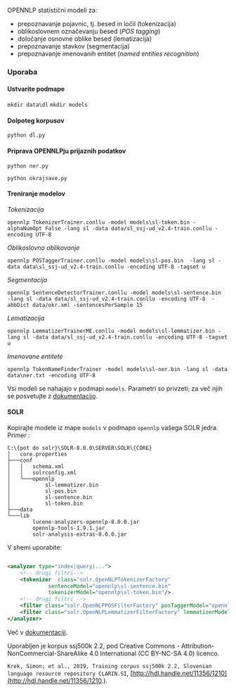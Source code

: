 OPENNLP statistični modeli za:
- prepoznavanje pojavnic, tj. besed in ločil (tokenizacija)
- oblikoslovnem označevanju besed (*POS tagging*)
- določanje osnovne oblike besed (lematizacija)
- prepoznavanje stavkov (segmentacija)
- prepoznavanje imenovanih entitet (*named entities recognition*)

### Uporaba

#### Ustvarite podmape

`mkdir data\dl`
`mkdir models`

#### Dolpoteg korpusov

`python dl.py`

#### Priprava OPENNLPju prijaznih podatkov

`python ner.py`

`python okrajsave.py`

#### Treniranje modelov

*Tokenizacija*

`opennlp TokenizerTrainer.conllu -model models\sl-token.bin -alphaNumOpt False -lang sl -data data/sl_ssj-ud_v2.4-train.conllu -encoding UTF-8`

*Oblikoslovno oblikovanje*

`opennlp POSTaggerTrainer.conllu -model models\sl-pos.bin  -lang sl -data data\sl_ssj-ud_v2.4-train.conllu -encoding UTF-8 -tagset u`

*Segmentacija*

`opennlp SentenceDetectorTrainer.conllu -model models\sl-sentence.bin  -lang sl -data data/sl_ssj-ud_v2.4-train.conllu -encoding UTF-8  -abbDict data/okr.xml -sentencesPerSample 15`

*Lematizacija*

`opennlp LemmatizerTrainerME.conllu -model models\sl-lemmatizer.bin -lang sl -data data/sl_ssj-ud_v2.4-train.conllu -encoding UTF-8 -tagset u`

*Imenovane entitete*

`opennlp TokenNameFinderTrainer -model models\sl-ner.bin -lang sl -data data\ner.txt -encoding UTF-8`

Vsi modeli se nahajajo v podmapi `models`. 
Parametri so privzeti; za več njih se posvetujte z [dokumentacijo](http://opennlp.apache.org/docs/1.9.1/manual/opennlp.html#tools.cli).

#### SOLR

Kopirajte modele iz mape `models` v podmapo `opennlp` vašega SOLR jedra. Primer :

```
C:\{pot do solr}\SOLR-8.0.0\SERVER\SOLR\{CORE}
│   core.properties
├───conf
│   │   schema.xml
│   │   solrconfig.xml
│   └───opennlp
│           sl-lemmatizer.bin
│           sl-pos.bin
│           sl-sentence.bin
│           sl-token.bin
├───data
└───lib
        lucene-analyzers-opennlp-8.0.0.jar
        opennlp-tools-1.9.1.jar
        solr-analysis-extras-8.0.0.jar
```

V shemi uporabite: 
```xml

<analyzer type="index|query|...">
    <!-- drugi filtri-->
    <tokenizer  class="solr.OpenNLPTokenizerFactory"
             sentenceModel="opennlp\sl-sentence.bin"
             tokenizerModel="opennlp\sl-token.bin"/>
    <!-- drugi filtri -->
    <filter class="solr.OpenNLPPOSFilterFactory" posTaggerModel="opennlp\sl-pos.bin"/>
    <filter class="solr.OpenNLPLemmatizerFilterFactory" lemmatizerModel="opennlp\sl-lemmatizer.bin"/>
</analyzer>
```

Več v [dokumentaciji](https://lucene.apache.org/solr/guide/7_7/language-analysis.html#opennlp-integration).

Uporabljen je korpus ssj500k 2.2, pod Creative Commons - Attribution-NonCommercial-ShareAlike 4.0 International (CC BY-NC-SA 4.0) licenco.

`Krek, Simon; et al., 2019, Training corpus ssj500k 2.2, Slovenian language resource repository CLARIN.SI`, [http://hdl.handle.net/11356/1210](http://hdl.handle.net/11356/1210.).
